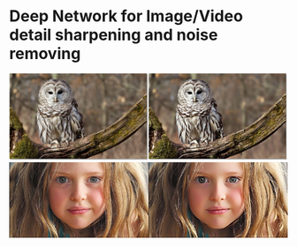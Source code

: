 # Deep Network for Image/Video detail sharpening and noise removing
![](./sources/enhance_1%20(1).jpg)
![](./sources/enhance_1%20(2).jpg)
